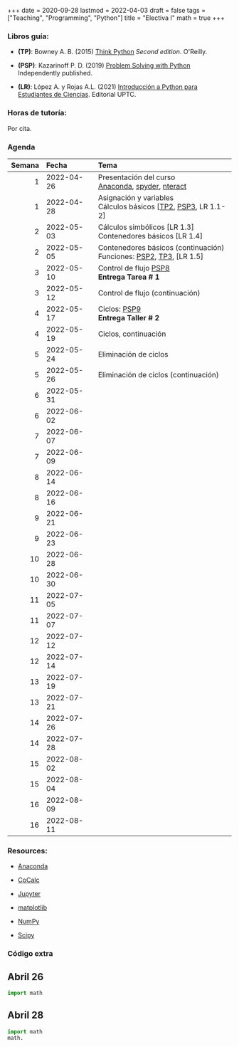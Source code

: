 +++
date      = 2020-09-28
lastmod   = 2022-04-03
draft     = false
tags      = ["Teaching", "Programming", "Python"]
title     = "Electiva I"
math      = true
+++

### Libros guía:


- **(TP)**: Bowney A. B. (2015) [Think Python](https://greenteapress.com/wp/think-python-2e/) *Second edition*. O'Reilly.

- **(PSP)**: Kazarinoff P. D. (2019) [Problem Solving with Python](https://problemsolvingwithpython.com) Independently published.

- **(LR)**: López A. y Rojas A.L. (2021) [Introducción a Python para Estudiantes de Ciencias](https://alexrojas.netlify.app/publication/prog/). Editorial UPTC.

### Horas de tutoría: 

Por cita.

### Agenda


| Semana|Fecha      |Tema                                                                                                                                                                                                                            |
|------:|:----------|:-------------------------------------------------------------------------------------------------------------------------------------------------------------------------------------------------------------------------------|
|      1|2022-04-26 |Presentación del curso <br> [Anaconda](https://www.anaconda.com/products/individual), [spyder](https://www.spyder-ide.org), [nteract](https://nteract.io)                                                                       |
|      1|2022-04-28 |Asignación y variables <br> Cálculos básicos [[TP2](http://greenteapress.com/thinkpython2/html/thinkpython2003.html), [PSP3](https://problemsolvingwithpython.com/03-The-Python-REPL/03.00-Introduction/), LR 1.1-2]            |
|      2|2022-05-03 |Cálculos simbólicos [LR 1.3]<br> Contenedores básicos [LR 1.4]                                                                                                                                                                  |
|      2|2022-05-05 |Contenedores básicos (continuación) <br> Funciones: [PSP2](https://problemsolvingwithpython.com/07-Functions-and-Modules/07.00-Introduction/), [TP3](http://greenteapress.com/thinkpython2/html/thinkpython2004.html), [LR 1.5] |
|      3|2022-05-10 |Control de flujo [PSP8](https://problemsolvingwithpython.com/08-If-Else-Try-Except/08.00-Introduction/)<br> **Entrega Tarea # 1**                                                                                               |
|      3|2022-05-12 |Control de flujo (continuación)                                                                                                                                                                                                 |
|      4|2022-05-17 |Ciclos: [PSP9](https://problemsolvingwithpython.com/09-Loops/09.00-Introduction/)<br> **Entrega Taller # 2**                                                                                                                    |
|      4|2022-05-19 |Ciclos, continuación                                                                                                                                                                                                            |
|      5|2022-05-24 |Eliminación de ciclos                                                                                                                                                                                                           |
|      5|2022-05-26 |Eliminación de ciclos (continuación)                                                                                                                                                                                            |
|      6|2022-05-31 |                                                                                                                                                                                                                                |
|      6|2022-06-02 |&nbsp;                                                                                                                                                                                                                          |
|      7|2022-06-07 |&nbsp;                                                                                                                                                                                                                          |
|      7|2022-06-09 |&nbsp;                                                                                                                                                                                                                          |
|      8|2022-06-14 |&nbsp;                                                                                                                                                                                                                          |
|      8|2022-06-16 |&nbsp;                                                                                                                                                                                                                          |
|      9|2022-06-21 |&nbsp;                                                                                                                                                                                                                          |
|      9|2022-06-23 |&nbsp;                                                                                                                                                                                                                          |
|     10|2022-06-28 |&nbsp;                                                                                                                                                                                                                          |
|     10|2022-06-30 |&nbsp;                                                                                                                                                                                                                          |
|     11|2022-07-05 |&nbsp;                                                                                                                                                                                                                          |
|     11|2022-07-07 |&nbsp;                                                                                                                                                                                                                          |
|     12|2022-07-12 |&nbsp;                                                                                                                                                                                                                          |
|     12|2022-07-14 |&nbsp;                                                                                                                                                                                                                          |
|     13|2022-07-19 |&nbsp;                                                                                                                                                                                                                          |
|     13|2022-07-21 |&nbsp;                                                                                                                                                                                                                          |
|     14|2022-07-26 |&nbsp;                                                                                                                                                                                                                          |
|     14|2022-07-28 |&nbsp;                                                                                                                                                                                                                          |
|     15|2022-08-02 |&nbsp;                                                                                                                                                                                                                          |
|     15|2022-08-04 |&nbsp;                                                                                                                                                                                                                          |
|     16|2022-08-09 |&nbsp;                                                                                                                                                                                                                          |
|     16|2022-08-11 |&nbsp;                                                                                                                                                                                                                          |
<!-- [Matplotlib](https://problemsolvingwithpython.com/06-Plotting-with-Matplotlib/06.00-Introduction/) -->


### Resources:

  - [Anaconda](https://anaconda.org)

  - [CoCalc](https://cocalc.com)

  - [Jupyter](https://jupyter.org/)

  - [matplotlib](https://matplotlib.org/3.1.1/index.html)

  - [NumPy](https://www.numpy.org/)

  - [Scipy](https://www.scipy.org/)



### Código extra


## Abril 26

```python
import math
```

## Abril 28

```python
import math
math.
```
